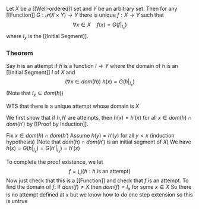 Let $X$ be a [[Well-ordered]] set and $Y$ be an arbitrary set.
Then for any [[Function]] $G:\mathcal{P}(X\times Y)\to Y$ there is unique $f:X\to Y$ such that
$$
\forall x\in X\quad %quad
f(x)=G(f|_{I_{x}})
$$
where $I_{x}$ is the [[Initial Segment]].

### Theorem
Say $h$ is an attempt if $h$ is a function $I\to Y$ 
where the domain of $h$ is an [[Initial Segment]] $I$ of $X$ and 
$$
(\forall x\in dom(h))\ h(x)=G(h|_{I_{x}})
$$
(Note that $I_{x}\subseteq dom(h)$)

WTS that there is a unique attempt whose domain is $X$

We first show that if $h,h'$ are attempts, then $h(x)=h'(x)$ for all $x\in dom(h)\cap dom(h')$ by [[Proof by Induction]].

Fix $x\in dom(h)\cap dom(h')$
Assume $h(y)=h'(y)$ for all $y<x$ (induction hypothesis)
(Note that $dom(h)\cap dom(h')$ is an initial segment of $X$)
We have $h(x)=G(h|_{I_{x}})=G(h'|_{I_{x}})=h'(x)$

To complete the proof existence, we let 
$$
f=\bigcup \{ h:h\text{ is an attempt} \}
$$
Now just check that this is a [[Function]] and check that $f$ is an attempt.
To find the domain of $f$: 
If $dom(f)\neq X$ then $dom(f)=I_{x}$ for some $x\in X$
So there is no attempt defined at $x$ 
but we know how to do one step extension so this is untrue

